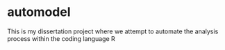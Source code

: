 # automodel
This is my dissertation project where we attempt to automate the analysis process within the coding language R
